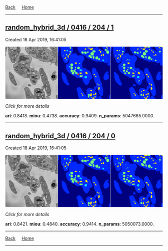 
[Back](..)&nbsp;&nbsp;&nbsp;&nbsp;&nbsp;[Home](https://leapmanlab.github.io/snapshots)

---

<div class="summary"><a href="1"><h2>random_hybrid_3d / 0416 / 204 / 1</h2></a><p>Created 18 Apr 2019, 16:41:05
</p><a href="1"><img src="1/media/summary.png" align="center"></a><p>
<i>Click for more details</i>
</p></div>

**ari**: 0.8418. **miou**: 0.4738. **accuracy**: 0.9409. **n_params**: 5047665.0000. 

---

<div class="summary"><a href="0"><h2>random_hybrid_3d / 0416 / 204 / 0</h2></a><p>Created 18 Apr 2019, 16:41:05
</p><a href="0"><img src="0/media/summary.png" align="center"></a><p>
<i>Click for more details</i>
</p></div>

**ari**: 0.8421. **miou**: 0.4840. **accuracy**: 0.9414. **n_params**: 5050073.0000. 

---

[Back](..)&nbsp;&nbsp;&nbsp;&nbsp;&nbsp;[Home](https://leapmanlab.github.io/snapshots)

---